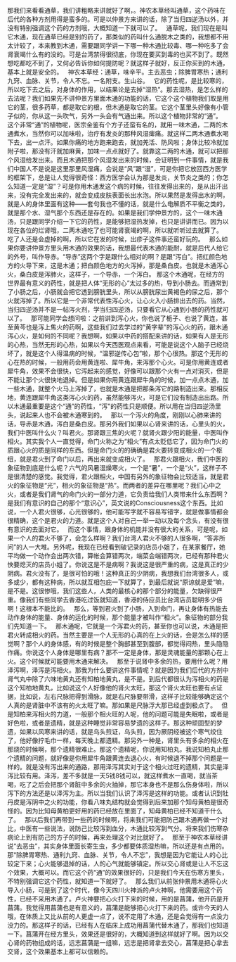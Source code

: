那我们来看看通草，我们讲粗略来讲就好了啊，。神农本草经叫通草，这个药味在后代的各种方剂用得是蛮多的。可是以仲景方来讲的话，除了当归四逆汤以外，并没有特别强调这个药的方剂哦，大概知道一下就可以了。
 
通草呢，我们现在是叫它木通，现在通草已经是别的药了，那类似的药叫什么通脱木之类的，我想都不用太计较了，本来教到木通，需要跟同学讲一下哪一种木通比较毒、哪一种吃多了会肾衰竭什么有的没的。可是台湾禁得很彻底，你现在要买到毒的也买不到了。既然想吃都吃不到了，又何必告诉你如何提防呢？就这样子就好，反正你买到的木通，基本上就是安全的。
 
神农本草经：通草，味辛平。主去恶虫；除脾胃寒热；通利九窍、血脉、关节，令人不忘。一名附支。生山谷。
 
它的药性呢，是比较寒的，所以吃下去之后，对身体的作用，以结果论是去掉“湿热”。那去湿热，是怎么样的去法呢？我们如果先不讲仲景方里面木通的功能的话，它这个这个植物我们取是用它的茎，很多药草，都是取它的根，但木通是取它的茎。它这个茎里头好像有小管子似的，你从这一头吹气，另外一头会有气通出来。所以这个植物非常的“通”。
 
这个非常“通”的植物呢，医宗金鉴有个方子还蛮有名的，就用一味木通，二两的木通煮水，当然你可以加味啦，治疗有发炎的那种风湿痺痛。就这样二两木通煮水喝下去，出一点汗。如果你痛的地方跑来跑去，就加羌活、防风啦；身体比较冷就加附子啦，那没有汗就加麻黄，加味一点点就好了。就靠这二两的木通，就可以把那个风湿给发出来。而且木通把那个风湿发出来的时候，会证明到一件事情，就是我们中国人不是说是这里那里风湿痛，会说是“风”跟“湿”，可是你把它放回西方医学的框架下，总是让人觉得很奇怪：西方医学会认为那是发炎，关节炎之类的；你怎么知道一定是“湿”？可是你用木通发这个病的时候，往往发得出来的，是从出汗出来，没有完全发出来的，就会变成皮肤表面长出水泡。所以果然是发得出水的啊，就是人的身体里面有这种——套句我也不懂的话，就是什么电解质不平衡之类的，就是那个水、湿气那个东西还是存在的。如果是我们学仲景方的，这个一味木通汤，只是跟同学介绍一下它的药性，是能够把湿热发掉，也只是讲讲而已。因为以现在各位的烂肾哦，二两木通吃了也可能肾衰竭的啊，所以就听听过去就算了。 吃了人还是会虚掉的啊，所以它在发的时候，出疹子这件事还蛮好玩的。
 
那么如果你要讲仲景方里头用木通的效果的话，我想最代表木通的能耐，就是后代人给它的外号，叫作导赤。“导赤”这两个字是跟什么相对的啊？是跟“泻白”。把红颜色地方的火导下来，这是木通；把白颜色地方的火泻掉，那是桑白皮。也就是木通泻心火，桑白皮是泻肺火，这样子，一个导赤，一个泻白。
那这个木通呢，在经方的世界最有意义的药性，就是把人体“无形的心”太过多的热，导到小肠去。而通常到了小肠之后，小肠就会把它透到膀胱里头，所以从膀胱尿出黄褐色的尿之后，那个火就泻掉了。所以它是一个非常代表性泻心火，让心火入小肠排出去的药。当然，当归四逆汤并不是一帖泻火剂，学当归四逆汤，只要看它从心通到小肠的药性就可以了。
 
那可能同学会想问啦：之前讲到泻心火，你也说了栀子、也说了黄连，甚至黄芩也是泻上焦火的药啊，这些我们过去学过的“黄字辈”的泻心火的药，跟木通泻心火，是如何的不同呢？我想啊，如果以中药的搭配来讲的话，如果有人是无形的心热，当然无形的心热，如果以今天西医观点来看，可能是说这个人脑子已经烧坏了，就是这个人得温病的时候，“温邪逆传心包”啦，那个心很热。那这个无形的心在热的时候，一般用药会用黄连啦、犀牛角，来泻那个心火。可是你用黄连或者犀牛角，效果不会很快，它泻起来的感觉，好像可以跟那个火有一点对消灭，但是不能让那个火很快地退掉。但是如果你用黄连跟犀牛角的时候，加一点点木通，加一些木通，就整个火马上泻掉了，也就是木通是把那条泻它的路制造出来。那相反地，黄连跟犀牛角这类泻心火的药，虽然能够泻火，可是它们没有制造出出路。所以木通最重要是这个“通”的药性，“泻”的药性只是顺便。所以用在当归四逆汤里头，说起来人也不会被木通寒到的。
 
那以一个泻火的角度，刚刚以心肺来讲的话，导赤是木通，泻白是桑白皮。那另外我们如果以心肾来讲的话，心里头的火，我们中医叫什么火？叫君火。那肾跟三焦的火呢？就肾火跟少阳的能量，中医叫作相火。其实我个人一直觉得，命门火称之为“相火”有点太贬低它了，因为命门火的质跟心火的质是同样的东西。但是命门火的的确确是君火要转变成相火的一个枢纽，就是君火到了命门以后，再出来就变成相火了。
 
那君火跟相火，我们中医的象征物到底是什么呢？六气的风暑湿燥寒火，一个是“暑”，一个是“火”，这样子不是很清楚的感觉。我觉得，君火跟相火，中国有另外的象征物会比较适当，就是君火的象征物是“光”，相火的象征物是“热”。而两者的差异在哪里呢？我们心中之火，或者是我们肾气的命门火的一部分力道，它负责给我们人类带来什么东西啊？是我们有意识的自己的那个“意识心”，英文说的Consciousness这个东西。比如说，一个人君火很够，心光很够的，他可能写字就不容易写错字，就是做事情都会很精确，这个是君火的力道。就是这个人对自己一举一动以及每个念头，有没有很有意识的去面对它。
 
而这个事情，跟身体的机能并没有很大的关系，可是呢，如果一个人的君火不够了，会怎么样啊？我们台湾人君火不够的人很多啊，“答非所问”的人一大堆。另外呢，我现在已经看到破记录的店员小姐了，在某家餐厅，她平均做一个动作会出两次错，算帐会算错两次，端菜会端错两次，已经有那种君火快要熄灭的店员小姐了。你说这是不是病啊？我说这是很严重的病，这是真正的少阴病。君火没有了，是很可怕的哦！这种真正的少阴病，我想我们台湾很多人，或多或少，都有这种病，所以就互相包庇一下就算了，到最后就说“原谅就是爱”嘛，是不是。这很惨哦，我们这些人，人类的最核心的那个部分的能量，欠缺得很严重。像我们有些同学去香港吃过饭就知道，香港的侍应员比台湾店员聪明多少倍啊！这根本不能比的。
 
那么，等到君火到了小肠，入到命门，再让身体有热能去动作身体的能量、身体的运化的时候，那个能量才被叫作“相火”。象征物的部分我们先知道一下。
 
那木通呢，它就是一个泻君火的药，甚至你也可以说，木通是把君火转成相火的药。当然主要是一个人无形的心真的在上火的话，会是怎么样的感觉啊？那个人的身体感，有的时候是整个胸部甚至到腹部，都觉得闷热，里头隐隐作痛。你说这个人身体是哪里有病？那不一定是身体，那是灵魂能量的那颗心在上火。这个时候就可能要用木通来解决。
 
那至于说肾中多余的热，要用什么呢？用泽泻啊，泽泻是泻相火。那我为什么要讲这件事情呢？就是因为我们后代的方剂中肾气丸中除了六味地黄丸还有知柏地黄丸，是不是。到后代都很认为泻相火的药是这个知柏地黄丸，比如说这个人好像他的肾火太旺，那这个肾火太旺也要有点证据，比如说，左右尺脉把得到滑脉，就是右尺脉要带滑，这样子比较能够确定这个人真的是肾脏中不该有的火太旺了嘛。那如果是尺脉浮大那已经虚到极点了。
 
但是知柏来泻相火的力道，一般那个相火旺的人呢，他的问题可能是失眠啦，或者是好色啦，或者是遗精，就是这种睡觉非常容易梦遗的这样子。那这种顽固型的梦遗，如果以风寒来讲的话，就是乌头煎证，乌头煎，因为厥阴经被这个寒气绞住了，他好像拧毛巾一样，每天晚上都遗精。那另外一种是，肾里头有多余的相火在那烧的时候啊，那个遗精很难止。那这个遗精呢，你说用知柏丸，我说知柏丸止那个遗精的问题，就好像是你用犀牛角跟黄连去退心火，有时候退不掉那个问题是一样的。就是没有泻出来的通路，那用泽泻其实对于这个相火过旺的遗精，其实是泽泻比较有用。泽泻，差不多就是一天5钱8钱可以，就这样煮水一直喝，就当茶喝，吃了之后会把那个肾脏中多余的火抽掉，那它本身也不是那么伤身体啦，所以泻下的方法还是以泽泻为主。所以当我们认识了泽泻是这样的功能。或者认识到牡丹皮是泻阴中之火的功能，你看八味丸结构就会觉得到后来加那个知母黄柏是很奇怪的。因为比知母黄柏更好用的药已经放在里面了，知母黄柏已经不知道干什么了。
 
那以后我们再带到一些药的时候啊，将来我们可能把防己跟木通再做一个对比，中医有一些说法，说防己比较泻到血分，木通比较泻到气分。将来我们伤寒杂病论上到有防己的方子的时候，再来处理这个对比就好了。
 
那至于神农本草经讲说“去恶虫”，其实身体里面长寄生虫，多少都要体质湿热嘛，所以还是有点用的。那“除脾胃寒热、通利九窍、血脉、关节，令人不忘”，我想是因为它能让人的心比较定下来；心火能够退掉的话，人的心气就能够镇定。所以交心肾或是让人不忘这个效果，大概可以。而它这个药“通”的效果很好的，只是我们今天在伤寒方里头，不特别强调它这个药性，就知道一下就好了。
 
那么我们从前张仲景用木通将心火导入小肠，可是到了这个时代，像今天四川火神派的卢火神啊，他需要用这个药性，已经不采用木通了。卢火神要把心火打下来的时候，用的是菖蒲，他开药是开菖蒲。我觉得用菖蒲也是有意义的，菖蒲是能够把心火打下来的药。或许今天的人哦，在体质上又比从前的人更虚一点了，说不定用了木通，还是会觉得有一点没力没力的。那这样子的话，已经有人在临床上成功用菖蒲代替木通了，那我们也知道一下。菖蒲开在经方里头，效果还是很好的，大概知道到这样就好了啊。因为以交心肾的药物组成的话，远志菖蒲是一组嘛，远志是把肾拿去交心，菖蒲是把心拿去交肾，这个效果基本上都可以信赖的。
